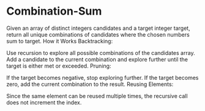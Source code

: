 # Combination-Sum
Given an array of distinct integers candidates and a target integer target, return all unique combinations of candidates where the chosen numbers sum to target.
How it Works
Backtracking:

Use recursion to explore all possible combinations of the candidates array.
Add a candidate to the current combination and explore further until the target is either met or exceeded.
Pruning:

If the target becomes negative, stop exploring further.
If the target becomes zero, add the current combination to the result.
Reusing Elements:

Since the same element can be reused multiple times, the recursive call does not increment the index.
